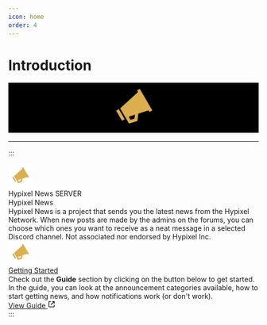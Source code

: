 ```yaml
---
icon: home
order: 4
---
```

# Introduction

![](./assets/hypixel-news-banner.png)

---

:::
<div class="d-flex d-items-start d-justify-start d-w-full d-h-full d-font-sans d-text-black dark:d-text-white">
    <div class="d-flex d-flex-row d-w-fit d-h-fit d-gap-4">
        <img class="d-w-12 d-h-12 d-bg-black d-rounded-full" src="/assets/hypixel-news-icon.svg" alt="Hypixel News Icon">
        <div class="d-flex d-flex-col d-max-w-[35rem] d-h-fit d-gap-2">
            <div class="d-flex d-flex-row d-items-end d-h-[18px] d-gap-1">
                <span style="line-height: 1.125rem !important;" class="d-text-[#060607] dark:d-text-white d-text-lg d-font-semibold d-truncate">Hypixel News</span>
                <span class="d-text-white d-bg-[#5865F2] d-text-[10px] d-font-bold d-rounded-sm d-my-auto d-px-1">SERVER</span>
            </div>
            <div class="d-flex d-flex-row d-h-fit">
                <div class="d-bg-[#e3e5e8] dark:d-bg-[#202225] d-w-[0.25rem] d-rounded-l-xl"></div>
                <div class="d-flex d-flex-col d-bg-[#f2f3f5] dark:d-bg-[#2f3136] d-w-full d-rounded-r d-gap-2 d-p-4">
                    <span style="line-height: 1.125rem;" class="d-text-lg d-font-semibold d-text-[#2E3338] dark:d-text-[#DCDDDE]">Hypixel News</span>
                    <div class="d-flex d-flex-col d-gap-4">
                        <span class="d-text-[#2E3338] dark:d-text-[#DCDDDE] d-text-sm d-font-medium">Hypixel News is a project that sends you the latest news from the Hypixel Network. When new posts are made by the admins on the forums, you can choose which ones you want to receive as a neat message in a selected Discord channel.</span>
                        <span class="d-text-[#2E3338] dark:d-text-[#DCDDDE] d-text-sm d-font-medium">Not associated nor endorsed by Hypixel Inc.</span>
                        <div class="d-flex d-items-center d-justify-center d-w-full d-h-[7.5rem] d-bg-white dark:d-bg-black d-rounded-md">
                            <img class="d-w-24 d-h-24 d-select-none" src="/assets/hypixel-news-icon.svg" alt="Hypixel News Icon">
                        </div>
                    </div>
                </div>
            </div>
            <div class="d-flex d-flex-row d-h-fit">
                <div class="d-bg-[#e3e5e8] dark:d-bg-[#202225] d-w-[0.25rem] d-rounded-l-xl"></div>
                <div class="d-flex d-flex-col d-bg-[#f2f3f5] dark:d-bg-[#2f3136] d-w-full d-rounded-r d-gap-2 d-p-4">
                    <a href="/guide/announcement-categories/" target="_blank" style="line-height: 1.125rem;" class="d-text-lg d-font-semibold d-text-[#0068E0] dark:d-text-[#00AFF4] hover:d-underline">Getting Started</a>
                    <div class="d-flex d-flex-col d-gap-4">
                        <span class="d-text-[#2E3338] dark:d-text-[#DCDDDE] d-text-sm d-font-medium">Check out the <b>Guide</b> section by clicking on the button below to get started.</span>
                        <span class="d-text-[#2E3338] dark:d-text-[#DCDDDE] d-text-sm d-font-medium">In the guide, you can look at the announcement categories available, how to start getting news, and how notifications work (or don't work).</span>
                    </div>
                </div>
            </div>
            <a href="/guide/announcement-categories/" target="_self" class="d-flex d-flex-row d-items-center d-justify-center d-w-fit d-h-fit d-transition-colors d-bg-[#6A7480] dark:d-bg-[#4f545C] hover:d-bg-[#4f5660] dark:hover:d-bg-[#686d73] d-gap-2 d-px-4 d-py-2 d-rounded d-no-underline">
                <span class="d-text-white d-font-semibold">View Guide</span>
                <svg class="d-fill-white" width="16" height="16" viewBox="0 0 24 24">
                    <path d="M10 5V3H5.375C4.06519 3 3 4.06519 3 5.375V18.625C3 19.936 4.06519 21 5.375 21H18.625C19.936 21 21 19.936 21 18.625V14H19V19H5V5H10Z"></path><path d="M21 2.99902H14V4.99902H17.586L9.29297 13.292L10.707 14.706L19 6.41302V9.99902H21V2.99902Z"></path>
                </svg>
            </a>
        </div>
    </div>
</div>
:::